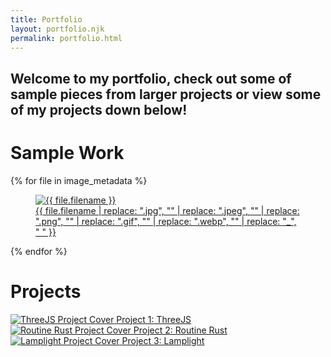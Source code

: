 ```yaml
---
title: Portfolio
layout: portfolio.njk
permalink: portfolio.html
---
```


## Welcome to my portfolio, check out some of sample pieces from larger projects or view some of my projects down below!

# Sample Work

<div class="gallery">
  {% for file in image_metadata %}
  <figure>
    <!-- Link to the file's path for the lightbox -->
    <a href="{{ pathPrefix }}{{ file.filepath }}" class="lightbox">
      <!-- Use the file path for the image source -->
      <img src="{{ pathPrefix }}{{ file.filepath }}" alt="{{ file.filename }}">
      <figcaption>
        <!-- Clean up the filename to make a user-friendly caption -->
        {{ file.filename 
            | replace: ".jpg", "" 
            | replace: ".jpeg", "" 
            | replace: ".png", "" 
            | replace: ".gif", "" 
            | replace: ".webp", "" 
            | replace: "_", " " 
        }}
      </figcaption>
    </a>
  </figure>
  {% endfor %}
</div>

# Projects

<div class="projects">
  <div class="project">
    <a href="{{ pathPrefix }}threejs/">
      <img src="{{ pathPrefix }}images/project1-cover.jpg" alt="ThreeJS Project Cover">
      <span>Project 1: ThreeJS</span>
    </a>
  </div>
  <div class="project">
    <a href="{{ pathPrefix }}rust-routine/">
      <img src="{{ pathPrefix }}images/project2-cover.jpg" alt="Routine Rust Project Cover">
      <span>Project 2: Routine Rust</span>
    </a>
  </div>
  <div class="project">
    <a href="{{ pathPrefix }}lamplight/">
      <img src="{{ pathPrefix }}images/project3-cover.jpg" alt="Lamplight Project Cover">
      <span>Project 3: Lamplight</span>
    </a>
  </div>
</div>
